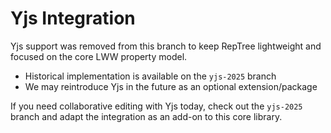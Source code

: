 # Yjs Integration

Yjs support was removed from this branch to keep RepTree lightweight and focused on the core LWW property model.

- Historical implementation is available on the `yjs-2025` branch
- We may reintroduce Yjs in the future as an optional extension/package

If you need collaborative editing with Yjs today, check out the `yjs-2025` branch and adapt the integration as an add-on to this core library.
